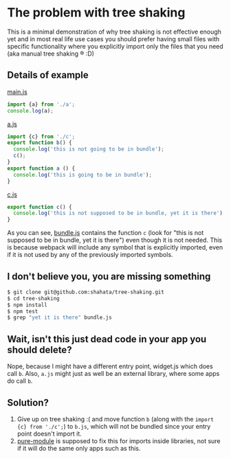 # The problem with tree shaking

This is a minimal demonstration of why tree shaking is not effective enough yet and in most real life use cases you should prefer having small files with specific functionality where you explicitly import only the files that you need (aka manual tree shaking ® :D)

## Details of example

[main.js](main.js)
```js
import {a} from './a';
console.log(a);
```

[a.js](a.js)
```js
import {c} from './c';
export function b() {
  console.log('this is not going to be in bundle');
  c();
}
export function a () {
  console.log('this is going to be in bundle');
}
```

[c.js](c.js)
```js
export function c() {
  console.log('this is not supposed to be in bundle, yet it is there');
}
```

As you can see, [bundle.js](bundle.js) contains the function `c` (look for "this is not supposed to be in bundle, yet it is there") even though it is not needed. This is because webpack will include any symbol that is explicitly imported, even if it is not used by any of the previously imported symbols.

## I don't believe you, you are missing something

```sh
$ git clone git@github.com:shahata/tree-shaking.git
$ cd tree-shaking
$ npm install
$ npm test
$ grep "yet it is there" bundle.js
```

## Wait, isn't this just dead code in your app you should delete?

Nope, because I might have a different entry point, widget.js which does call `b`. Also, `a.js` might just as well be an external library, where some apps do call `b`.

## Solution?

1) Give up on tree shaking :( and move function `b` (along with the `import {c} from './c';`) to `b.js`, which will not be bundled since your entry point doesn't import it.
2) [pure-module](https://github.com/webpack/webpack/tree/feature/pure-module/examples/pure-module) is supposed to fix this for imports inside libraries, not sure if it will do the same only apps such as this.

